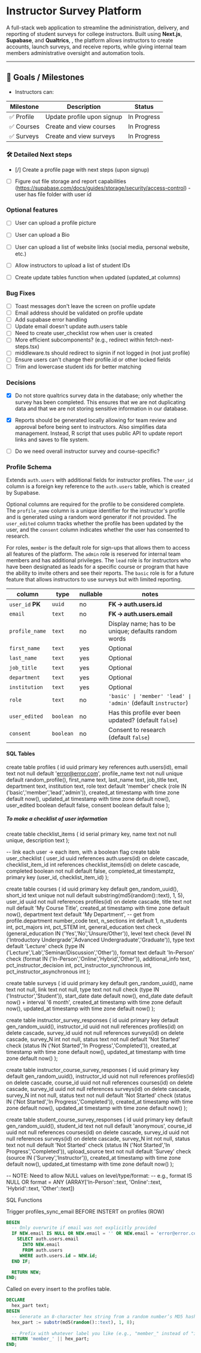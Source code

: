 # Instructor Survey Platform

A full-stack web application to streamline the administration, delivery, and reporting of student surveys for college instructors. Built using **Next.js**, **Supabase**, and **Qualtrics**, , the platform allows instructors to create accounts, launch surveys, and receive reports, while giving internal team members administrative oversight and automation tools.

---

## 🚀 Goals / Milestones

- Instructors can:

| Milestone | Description | Status |
|----------|-------------|--------|
| ✅ Profile | Update profile upon signup | In Progress |
| ✅ Courses | Create and view courses | In Progress |
| ✅ Surveys | Create and view surveys | In Progress |



### 🛠️ Detailed Next steps
 - [/] Create a profile page with next steps (upon signup) 
 - [ ] Figure out file storage and report capabilities (https://supabase.com/docs/guides/storage/security/access-control) - user has file folder with user id

 ### Optional features
 - [ ] User can upload a profile picture
 - [ ] User can upload a Bio  
 - [ ] User can upload a list of website links (social media, personal website, etc.)
 - [ ] Allow instructors to upload a list of student IDs
 - [ ] Create update tables function when updated (updated_at columns)


### Bug Fixes
- [ ] Toast messages don't leave the screen on profile update
- [ ] Email address should be validated on profile update
- [ ] Add supabase error handling 
- [ ] Update email doesn't update auth.users table
- [ ] Need to create user_checklist row when user is created
- [ ] More efficient subcomponents? (e.g., redirect within fetch-next-steps.tsx)
- [ ] middleware.ts should redirect to signin if not logged in (not just profile)
- [ ] Ensure users can't change their profile.id or other locked fields
- [ ] Trim and lowercase student ids for better matching

### Decisions
- [X] Do not store qualtrics survey data in the database; only whether the survey has been completed. This ensures that we are not duplicating data and that we are not storing sensitive information in our database.
- [X] Reports should be generated locally allowing for team review and approval before being sent to instructors. Also simplifies data management. Instead, R script that uses public API to update report links and saves to file system.
- [ ] Do we need overall instructor survey and course-specific?


### Profile Schema

Extends `auth.users` with additional fields for instructor profiles. The `user_id` column is a foreign key reference to the `auth.users` table, which is created by Supabase.

Optional columns are required for the profile to be considered complete. The `profile_name` column is a unique identifier for the instructor's profile and is generated using a random word generator if not provided. The `user_edited` column tracks whether the profile has been updated by the user, and the `consent` column indicates whether the user has consented to research.

For roles, `member` is the default role for sign-ups that allows them to access all features of the platform. The `admin` role is reserved for internal team members and has additional privileges. The `lead` role is for instructors who have been designated as leads for a specific course or program that have the ability to invite others and see their reports. The `basic` role is for a future feature that allows instructors to use surveys but with limited reporting.

| column        | type | nullable | notes |
|---------------|------|----------|-------|
| `user_id` **PK** | `uuid` | no | **FK → auth.users.id** |
| `email` | `text` | no | **FK → auth.users.email** |
| `profile_name` | `text` | no | Display name; has to be unique; defaults random words|
| `first_name`   | `text` | yes | Optional |
| `last_name`    | `text` | yes | Optional |
| `job_title` | `text` | yes | Optional |
| `department` | `text` | yes | Optional |
| `institution` | `text` | yes | Optional |
| `role` | `text` | no | `'basic' ∣ 'member' 'lead' ∣ 'admin'` (default `instructor`) |
| `user_edited` | `boolean` | no | Has this profile ever been updated? (default `false`) |
| `consent` | `boolean` | no | Consent to research (default `false`) |

#### SQL Tables
create table profiles (
  id uuid primary key references auth.users(id),
  email text not null default 'error@error.com',
  profile_name text not null unique default random_profile(),
  first_name text,
  last_name text,
  job_title text,
  department text,
  institution text,
  role text default 'member' check (role IN ('basic','member','lead','admin')),
  created_at timestamp with time zone default now(),
  updated_at timestamp with time zone default now(),
  user_edited boolean default false,
  consent boolean default false
);

##### To make a checklist of user information

create table checklist_items (
  id   serial primary key,
  name text not null unique,
  description text
);

-- link each user → each item, with a boolean flag
create table user_checklist (
  user_id           uuid  references auth.users(id) on delete cascade,
  checklist_item_id int   references checklist_items(id) on delete cascade,
  completed         boolean not null default false,
  completed_at      timestamptz,
  primary key (user_id, checklist_item_id)
);

create table courses (
  id uuid primary key default gen_random_uuid(),
  short_id text unique not null default substring(md5(random()::text), 1, 5),
  user_id uuid not null references profiles(id) on delete cascade,
  title text not null default 'My Course Title',
  created_at timestamp with time zone default now(),
  department text default 'My Department', -- get from profile.department
  number_code text,
  n_sections int default 1,
  n_students int,
  pct_majors int,
  pct_STEM int,
  general_education text check (general_education IN ('Yes','No','Unsure/Other')),
  level text check (level IN ('Introductory Undergrade','Advanced Undergraduate','Graduate')),
  type text default 'Lecture' check (type IN ('Lecture','Lab','Seminar/Discussion','Other')),
  format text default 'In-Person' check (format IN ('In-Person','Online','Hybrid','Other')),
  additional_info text,
  pct_instructor_decision int,
  pct_instructor_synchronous int,
  pct_instructor_asynchronous int
);

create table surveys (
  id uuid primary key default gen_random_uuid(),
  name text not null,
  link text not null,
  type text not null check (type IN ('Instructor','Student')),
  start_date date default now(),
  end_date date default now() + interval '6 month', 
  created_at timestamp with time zone default now(),
  updated_at timestamp with time zone default now()
);

create table instructor_survey_responses (
  id uuid primary key default gen_random_uuid(),
  instructor_id uuid not null references profiles(id) on delete cascade,
  survey_id uuid not null references surveys(id) on delete cascade,
  survey_N int not null,
  status text not null default 'Not Started' check (status IN ('Not Started','In Progress','Completed')),
  created_at timestamp with time zone default now(),
  updated_at timestamp with time zone default now()
);

create table instructor_course_survey_responses (
  id uuid primary key default gen_random_uuid(),
  instructor_id uuid not null references profiles(id) on delete cascade,
  course_id uuid not null references courses(id) on delete cascade,
  survey_id uuid not null references surveys(id) on delete cascade,
  survey_N int not null,
  status text not null default 'Not Started' check (status IN ('Not Started','In Progress','Completed')),
  created_at timestamp with time zone default now(),
  updated_at timestamp with time zone default now()
);

create table student_course_survey_responses (
  id uuid primary key default gen_random_uuid(),
  student_id text not null default 'anonymous',
  course_id uuid not null references courses(id) on delete cascade,
  survey_id uuid not null references surveys(id) on delete cascade,
  survey_N int not null,
  status text not null default 'Not Started' check (status IN ('Not Started','In Progress','Completed')),
  upload_source text not null default 'Survey' check (source IN ('Survey','Instructor')),
  created_at timestamp with time zone default now(),
  updated_at timestamp with time zone default now()
);

-- NOTE: Need to allow NULL values on level/type/format: 
-- e.g., format IS NULL OR format = ANY (ARRAY['In-Person'::text, 'Online'::text, 'Hybrid'::text, 'Other'::text])





SQL Functions


Trigger profiles_sync_email BEFORE INSTERT on profiles (ROW)

```sql
BEGIN
  -- Only overwrite if email was not explicitly provided
  IF NEW.email IS NULL OR NEW.email = '' OR NEW.email = 'error@error.com' THEN
    SELECT auth.users.email
      INTO NEW.email
      FROM auth.users
     WHERE auth.users.id = NEW.id;
  END IF;

  RETURN NEW;
END;
```

Called on every insert to the profiles table. 
```sql
DECLARE
  hex_part text;
BEGIN
  -- Generate an 8-character hex string from a random number’s MD5 hash
  hex_part := substr(md5(random()::text), 1, 8);
  
  -- Prefix with whatever label you like (e.g., "member_" instead of "instructor_")
  RETURN 'member_' || hex_part;
END;


